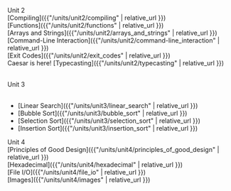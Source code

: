 Unit 2 <br>
[Compiling]({{"/units/unit2/compiling" | relative_url }})<br>
[Functions]({{"/units/unit2/functions" | relative_url }})<br>
[Arrays and Strings]({{"/units/unit2/arrays_and_strings" | relative_url }})<br>
[Command-Line Interaction]({{"/units/unit2/command-line_interaction" | relative_url }})<br>
[Exit Codes]({{"/units/unit2/exit_codes" | relative_url }})<br>
<bold>Caesar is here!</bold> [Typecasting]({{"/units/unit2/typecasting" | relative_url }})<br><br>

Unit 3<br><br>

* [Linear Search]({{"/units/unit3/linear_search" | relative_url }})<br>
* [Bubble Sort]({{"/units/unit3/bubble_sort" | relative_url }})<br>
* [Selection Sort]({{"/units/unit3/selection_sort" | relative_url }})<br>
* [Insertion Sort]({{"/units/unit3/insertion_sort" | relative_url }})<br>


Unit 4<br>
[Principles of Good Design]({{"/units/unit4/principles_of_good_design" | relative_url }})<br>
[Hexadecimal]({{"/units/unit4/hexadecimal" | relative_url }})<br>
[File I/O]({{"/units/unit4/file_io" | relative_url }})<br>
[Images]({{"/units/unit4/images" | relative_url }})<br>
